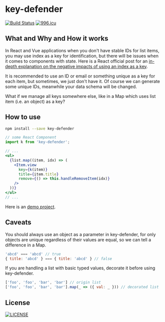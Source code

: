 # key-defender

[![Build Status](https://travis-ci.org/oychao/key-manage.svg?branch=master)](https://travis-ci.org/oychao/key-manage) [![996.icu](https://img.shields.io/badge/link-996.icu-red.svg)](https://996.icu)

## What and Why and How it works

In React and Vue applications when you don't have stable IDs for list items, you may use index as a key for identification, but there will be issues when it comes to components with state. Here is a React official post for an [in-depth explanation on the negative impacts of using an index as a key][1].

It is recommended to use an ID or email or something unique as a key for each item, but sometimes, we just don't have it. Of course we can generate some unique IDs, meanwhile your data schema will be changed.

What if we manage all keys somewhere else, like in a Map which uses list item (i.e. an object) as a key?

## How to use

```bash
npm install --save key-defender
```

```jsx
// some React Component
import k from 'key-defender';

// ...
<ul>
  {list.map((item, idx) => (
    <Item.view
      key={k(item)}
      title={item.title}
      remove={() => this.handleRemoveItem(idx)}
    />
  ))}
</ul>
// ...
```

Here is an [demo project][2].

## Caveats

You should always use an object as a parameter in key-defender, for only objects are unique regardless of their values are equal, so we can tell a difference in a Map.

```javascript
'abcd' === 'abcd' // true
{ title: 'abcd' } === { title: 'abcd' } // false
```

If you are handling a list with basic typed values, decorate it before using key-defender.

```javascript
['foo', 'foo', 'bar', 'bar'] // origin list
['foo', 'foo', 'bar', 'bar'].map(_ => ({ val: _ })) // decorated list
```

## License

[![LICENSE](https://img.shields.io/badge/license-Anti%20996-blue.svg)](https://github.com/996icu/996.ICU/blob/master/LICENSE)

[1]: https://medium.com/@robinpokorny/index-as-a-key-is-an-anti-pattern-e0349aece318
[2]: https://github.com/oychao/key-defender/tree/master/demo
